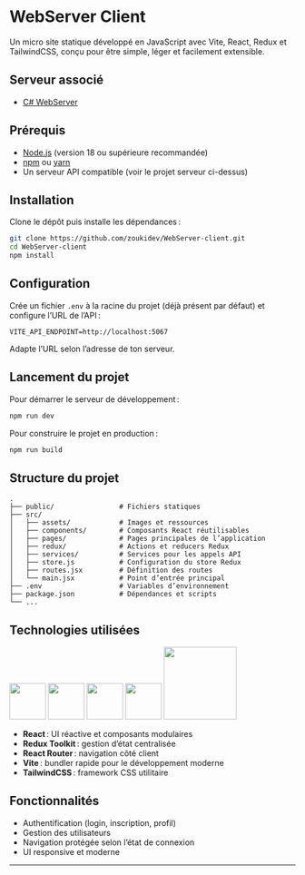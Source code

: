 # WebServer Client

Un micro site statique développé en JavaScript avec Vite, React, Redux et TailwindCSS, conçu pour être simple, léger et facilement extensible.

## Serveur associé

- [C# WebServer](https://github.com/zoukidev/WebServer)

## Prérequis

- [Node.js](https://nodejs.org/) (version 18 ou supérieure recommandée)
- [npm](https://www.npmjs.com/) ou [yarn](https://yarnpkg.com/)
- Un serveur API compatible (voir le projet serveur ci-dessus)

## Installation

Clone le dépôt puis installe les dépendances :

```sh
git clone https://github.com/zoukidev/WebServer-client.git
cd WebServer-client
npm install
```

## Configuration

Crée un fichier `.env` à la racine du projet (déjà présent par défaut) et configure l’URL de l’API :

```
VITE_API_ENDPOINT=http://localhost:5067
```

Adapte l’URL selon l’adresse de ton serveur.

## Lancement du projet

Pour démarrer le serveur de développement :

```sh
npm run dev
```

Pour construire le projet en production :

```sh
npm run build
```


## Structure du projet

```
.
├── public/                # Fichiers statiques
├── src/
│   ├── assets/            # Images et ressources
│   ├── components/        # Composants React réutilisables
│   ├── pages/             # Pages principales de l’application
│   ├── redux/             # Actions et reducers Redux
│   ├── services/          # Services pour les appels API
│   ├── store.js           # Configuration du store Redux
│   ├── routes.jsx         # Définition des routes
│   └── main.jsx           # Point d’entrée principal
├── .env                   # Variables d’environnement
├── package.json           # Dépendances et scripts
└── ...
```

## Technologies utilisées

<img width="64" src="https://cdn.jsdelivr.net/gh/devicons/devicon@latest/icons/react/react-original-wordmark.svg" />
<img width="64" src="https://cdn.jsdelivr.net/gh/devicons/devicon@latest/icons/reactrouter/reactrouter-original-wordmark.svg" />
<img width="64" src="https://cdn.jsdelivr.net/gh/devicons/devicon@latest/icons/redux/redux-original.svg" />
<img width="64" src="https://cdn.jsdelivr.net/gh/devicons/devicon@latest/icons/vitejs/vitejs-original.svg" />
<img width="128" src="https://cdn.jsdelivr.net/gh/devicons/devicon@latest/icons/tailwindcss/tailwindcss-original-wordmark.svg" />

- **React** : UI réactive et composants modulaires
- **Redux Toolkit** : gestion d’état centralisée
- **React Router** : navigation côté client
- **Vite** : bundler rapide pour le développement moderne
- **TailwindCSS** : framework CSS utilitaire

## Fonctionnalités

- Authentification (login, inscription, profil)
- Gestion des utilisateurs
- Navigation protégée selon l’état de connexion
- UI responsive et moderne

---